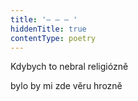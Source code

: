 ```yaml
---
title: '– – – '
hiddenTitle: true
contentType: poetry
---
```


Kdybych to nebral religiózně

bylo by mi zde věru hrozně
